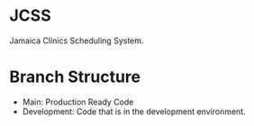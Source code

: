 # JCSS
Jamaica Clinics Scheduling System.

# Branch Structure
* Main: Production Ready Code
* Development: Code that is in the development environment.
